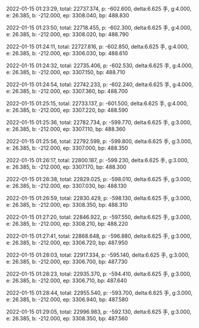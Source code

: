 2022-01-15 01:23:29, total: 22737.374, p: -602.600, delta:6.625 手, g:4.000, e: 26.385, b: -212.000, ep: 3308.040, bp: 488.830

2022-01-15 01:23:50, total: 22718.455, p: -602.300, delta:6.625 手, g:4.000, e: 26.385, b: -212.000, ep: 3308.020, bp: 488.790

2022-01-15 01:24:11, total: 22727.816, p: -602.850, delta:6.625 手, g:4.000, e: 26.385, b: -212.000, ep: 3306.030, bp: 488.610

2022-01-15 01:24:32, total: 22735.406, p: -602.530, delta:6.625 手, g:4.000, e: 26.385, b: -212.000, ep: 3307.150, bp: 488.710

2022-01-15 01:24:54, total: 22742.233, p: -602.240, delta:6.625 手, g:4.000, e: 26.385, b: -212.000, ep: 3307.360, bp: 488.700

2022-01-15 01:25:15, total: 22733.137, p: -601.500, delta:6.625 手, g:4.000, e: 26.385, b: -212.000, ep: 3307.220, bp: 488.590

2022-01-15 01:25:36, total: 22782.734, p: -599.770, delta:6.625 手, g:3.000, e: 26.385, b: -212.000, ep: 3307.110, bp: 488.360

2022-01-15 01:25:56, total: 22792.599, p: -599.800, delta:6.625 手, g:3.000, e: 26.385, b: -212.000, ep: 3307.000, bp: 488.350

2022-01-15 01:26:17, total: 22800.187, p: -599.230, delta:6.625 手, g:3.000, e: 26.385, b: -212.000, ep: 3307.170, bp: 488.300

2022-01-15 01:26:38, total: 22829.025, p: -598.010, delta:6.625 手, g:3.000, e: 26.385, b: -212.000, ep: 3307.030, bp: 488.130

2022-01-15 01:26:59, total: 22830.429, p: -598.130, delta:6.625 手, g:3.000, e: 26.385, b: -212.000, ep: 3308.350, bp: 488.310

2022-01-15 01:27:20, total: 22846.922, p: -597.550, delta:6.625 手, g:3.000, e: 26.385, b: -212.000, ep: 3308.210, bp: 488.220

2022-01-15 01:27:41, total: 22868.648, p: -596.880, delta:6.625 手, g:3.000, e: 26.385, b: -212.000, ep: 3306.720, bp: 487.950

2022-01-15 01:28:03, total: 22917.334, p: -595.140, delta:6.625 手, g:3.000, e: 26.385, b: -212.000, ep: 3306.700, bp: 487.730

2022-01-15 01:28:23, total: 22935.370, p: -594.410, delta:6.625 手, g:3.000, e: 26.385, b: -212.000, ep: 3306.710, bp: 487.640

2022-01-15 01:28:44, total: 22955.540, p: -593.700, delta:6.625 手, g:3.000, e: 26.385, b: -212.000, ep: 3306.940, bp: 487.580

2022-01-15 01:29:05, total: 22996.983, p: -592.130, delta:6.625 手, g:3.000, e: 26.385, b: -212.000, ep: 3308.350, bp: 487.560